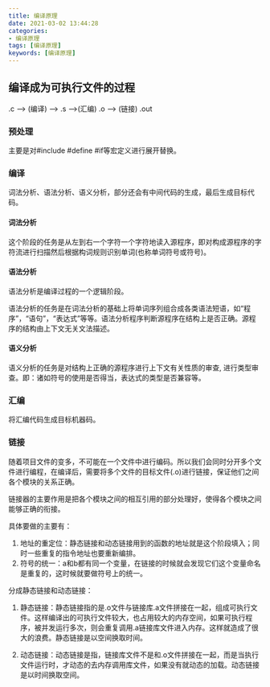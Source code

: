 ```yaml
---
title: 编译原理
date: 2021-03-02 13:44:28
categories: 
- 编译原理
tags: [编译原理]
keywords: [编译原理]
---
```


## 编译成为可执行文件的过程

.c --> (编译) --> .s -->(汇编) .o --> (链接) .out  

### 预处理

主要是对#include #define #if等宏定义进行展开替换。

### 编译

词法分析、语法分析、语义分析，部分还会有中间代码的生成，最后生成目标代码。

#### 词法分析
这个阶段的任务是从左到右一个字符一个字符地读入源程序，即对构成源程序的字符流进行扫描然后根据构词规则识别单词(也称单词符号或符号)。

#### 语法分析
语法分析是编译过程的一个逻辑阶段。

语法分析的任务是在词法分析的基础上将单词序列组合成各类语法短语，如“程序”，“语句”，“表达式”等等。语法分析程序判断源程序在结构上是否正确。源程序的结构由上下文无关文法描述。


#### 语义分析
语义分析的任务是对结构上正确的源程序进行上下文有关性质的审查, 进行类型审查。即：诸如符号的使用是否得当，表达式的类型是否兼容等。

### 汇编
将汇编代码生成目标机器码。

### 链接

随着项目文件的变多，不可能在一个文件中进行编码。所以我们会同时分开多个文件进行编程，在编译后，需要将多个文件的目标文件(.o)进行链接，保证他们之间各个模块的关系正确。

链接器的主要作用是把各个模块之间的相互引用的部分处理好，使得各个模块之间能够正确的衔接。

具体要做的主要有：
1. 地址的重定位：静态链接和动态链接用到的函数的地址就是这个阶段填入；同时一些重复的指令地址也要重新编排。
2. 符号的统一：a和b都有同一个变量，在链接的时候就会发现它们这个变量命名是重复的，这时候就要做符号上的统一。

分成静态链接和动态链接：

1. 静态链接：静态链接指的是.o文件与链接库.a文件拼接在一起，组成可执行文件。这样编译出的可执行文件较大，也占用较大的内存空间，如果可执行程序，被并发运行多次，则会重复调用.a链接库文件进入内存。这样就造成了很大的浪费。静态链接是以空间换取时间。

2. 动态链接：动态链接是指，链接库文件不是和.o文件拼接在一起，而是当执行文件运行时，才动态的去内存调用库文件，如果没有就动态的加载。动态链接是以时间换取空间。

